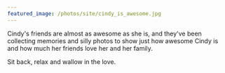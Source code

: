 ```yaml
---
featured_image: /photos/site/cindy_is_awesome.jpg
---
```


Cindy's friends are almost as awesome as she is, and they've been collecting memories and silly photos to show just how awesome Cindy is and how much her friends love her and her family.

Sit back, relax and wallow in the love.

